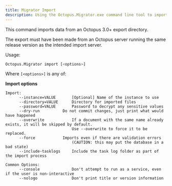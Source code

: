 ```yaml
---
title: Migrator Import
description: Using the Octopus.Migrator.exe command line tool to import data from an Octopus 3.0 or newer directory.
---
```


This command imports data from an Octopus 3.0+ export directory.

The export must have been made from an Octopus server running the same release version as the intended import server.

Usage:

```bash
Octopus.Migrator import [<options>]
```

Where `[<options>]` is any of:

**Import options**

```text
Import:
      --instance=VALUE       [Optional] Name of the instance to use
      --directory=VALUE      Directory for imported files
      --password=VALUE       Password to decrypt any sensitive values
      --dry-run		     Do not commit changes, just print what would have happened
      --overwrite            If a document with the same name already exists, it will be skipped by default.
                             Use --overwrite to force it to be replaced.
      --force 		     Imports even if there are validation errors
                             (CAUTION: this may put the database in a bad state)
      --include-tasklogs     Include the task log folder as part of the import process
 
Common Options:
      --console              Don't attempt to run as a service, even if the user is non-interactive
      --nologo               Don't print title or version information
```

